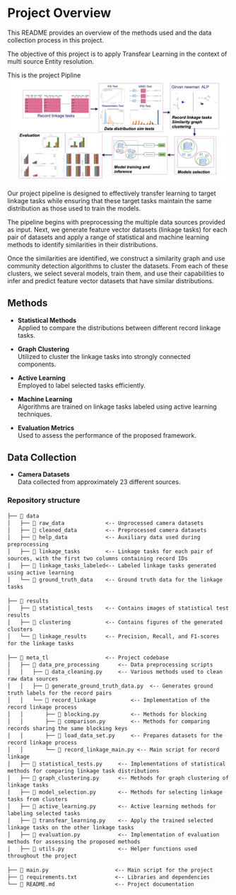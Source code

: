 # Project Overview

This README provides an overview of the methods used and the data collection process in this project.

The objective of this project is to apply Transfear Learning in the context of multi source Entity resolution. 

This is the project Pipline
![Project Workflow](workflow.jpeg)

Our project pipeline is designed to effectively transfer learning to target linkage tasks while ensuring that these target tasks maintain the same distribution as those used to train the models.

The pipeline begins with preprocessing the multiple data sources provided as input. Next, we generate feature vector datasets (linkage tasks) for each pair of datasets and apply a range of statistical and machine learning methods to identify similarities in their distributions.

Once the similarities are identified, we construct a similarity graph and use community detection algorithms to cluster the datasets. From each of these clusters, we select several models, train them, and use their capabilities to infer and predict feature vector datasets that have similar distributions.



## Methods

- **Statistical Methods**  
  Applied to compare the distributions between different record linkage tasks.

- **Graph Clustering**  
  Utilized to cluster the linkage tasks into strongly connected components.

- **Active Learning**  
  Employed to label selected tasks efficiently.

- **Machine Learning**  
  Algorithms are trained on linkage tasks labeled using active learning techniques.

- **Evaluation Metrics**  
  Used to assess the performance of the proposed framework.

## Data Collection

- **Camera Datasets**  
  Data collected from approximately 23 different sources.

### Repository structure

``` plain
├── 📁 data                   
│   ├── 📁 raw_data             <-- Unprocessed camera datasets
│   ├── 📁 cleaned_data         <-- Preprocessed camera datasets
│   ├── 📁 help_data            <-- Auxiliary data used during preprocessing
│   ├── 📁 linkage_tasks        <-- Linkage tasks for each pair of sources, with the first two columns containing record IDs
│   ├── 📁 linkage_tasks_labeled<-- Labeled linkage tasks generated using active learning
│   └── 📁 ground_truth_data    <-- Ground truth data for the linkage tasks

├── 📁 results                  
│   ├── 📁 statistical_tests    <-- Contains images of statistical test results
│   ├── 📁 clustering           <-- Contains figures of the generated clusters
│   └── 📁 linkage_results      <-- Precision, Recall, and F1-scores for the linkage tasks

├── 📁 meta_tl                  <-- Project codebase
│   ├── 📁 data_pre_processing      <-- Data preprocessing scripts
│   │   ├── 📃 data_cleaning.py     <-- Various methods used to clean raw data sources
│   │   ├── 📃 generate_ground_truth_data.py  <-- Generates ground truth labels for the record pairs
│   │   └── 📁 record_linkage           <-- Implementation of the record linkage process
│   │       ├── 📃 blocking.py          <-- Methods for blocking
│   │       ├── 📃 comparison.py        <-- Methods for comparing records sharing the same blocking keys
│   │       ├── 📃 load_data_set.py     <-- Prepares datasets for the record linkage process
│   │       └── 📃 record_linkage_main.py <-- Main script for record linkage
│   ├── 📃 statistical_tests.py     <-- Implementations of statistical methods for comparing linkage task distributions
│   ├── 📃 graph_clustering.py      <-- Methods for graph clustering of linkage tasks
│   ├── 📃 model_selection.py       <-- Methods for selecting linkage tasks from clusters
│   ├── 📃 active_learning.py       <-- Active learning methods for labeling selected tasks
│   ├── 📃 transfear_learning.py    <-- Apply the trained selected linkage tasks on the other linkage tasks
│   ├── 📃 evaluation.py            <-- Implementation of evaluation methods for assessing the proposed methods
│   ├── 📃 utils.py                 <-- Helper functions used throughout the project

├── 📃 main.py                     <-- Main script for the project
├── 📃 requirements.txt            <-- Libraries and dependencies
└── 📃 README.md                   <-- Project documentation

```









































